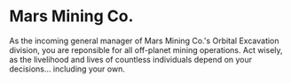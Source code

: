 # Mars Mining Co.
As the incoming general manager of Mars Mining Co.'s Orbital Excavation division, you are reponsible for all off-planet mining operations. Act wisely, as the livelihood and lives of countless individuals depend on your decisions... including your own.
